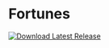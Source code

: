 # Fortunes

[![Download Latest Release](https://img.shields.io/github/v/release/Johandielangman/fortunes?label=Download%20Latest%20Release)](https://github.com/Johandielangman/fortunes/releases/latest)
